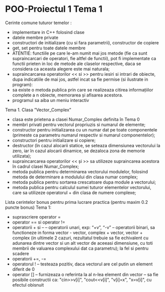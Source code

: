 # POO-Proiectul 1 Tema 1

Cerinte comune tuturor temelor :
- implementare in C++ folosind clase
- datele membre private
- constructori de initializare (cu si fara parametrii), constructor de copiere
- get, set pentru toate datele membre
- ATENTIE: functiile pe care le-am numit mai jos metode (fie ca sunt supraincarcari de operatori, fie altfel de functii), pot fi implementate ca functii prieten in loc de metode ale claselor respective, daca se considera ca aceasta alegere este mai naturala;
- supraincarcarea operatorilor << si >> pentru iesiri si intrari de obiecte, dupa indicatiile de mai jos, astfel incat sa fie permise (si ilustrate in program):
- sa existe o metoda publica prin care se realizeaza citirea informațiilor complete a n obiecte, memorarea și afisarea acestora.
- programul sa aiba un meniu interactiv

Tema 1. Clasa ”Vector_Complex”
- clasa este prietena a clasei Numar_Complex definita în Tema 0
- membri privati pentru vectorul propriuzis si numarul de elemente;
- constructor pentru initializarea cu un numar dat pe toate componentele (primeste ca parametru numarul respectiv si numarul componentelor);
- constructori pentru initializare si copiere;
- destructor (în cazul alocarii statice, se seteaza dimensiunea vectorului la zero, iar în cazul alocarii dinamice, se dezaloca zona de memorie utilizata);
- supraincarcarea operatorilor << și >> sa utilizeze supraincarea acestora în cadrul clasei Numar_Complex;
- metoda publica pentru determinarea vectorului modulelor, folosind metoda de determinare a modulului din clasa numar complex;
- metoda publica pentru sortarea crescatoare dupa module a vectorului;
- metoda publica pentru calculul sumei tuturor elementelor vectorului, care sa utilizeze operatorul + din clasa de numere complexe;

Lista cerintelor bonus pentru prima lucrare practica (pentru maxim 0.2 puncte bonus)
Tema 1:
- suprascriere operator =
- operator == si operator !=
- operatorii + si –   – operatorii unari, exp: “+v”, “-v”
– operatorii binari, sa functioneze in forma vector - vector, complex + vector, vector + complex (in ultimele 2 cazuri, rezultatul trebuie sa fie echivalent cu adunarea dintre vector si un alt vector de aceeasi dimensiune, cu toti membrii de valuarea complexului dat ca parametru); la fel si pentru scadere
- operatorii +=, -=
- operatorul !    – testeaza pozitiv, daca vectorul are cel putin un element diferit de 0
- operator []    – furnizeaza o referinta la al n-lea element din vector
– sa fie posibile constructii ca: "cin>>v[i]", "cout<<v[i]", "v[i]=x", "x=v[i]", cu efectul obisnuit
